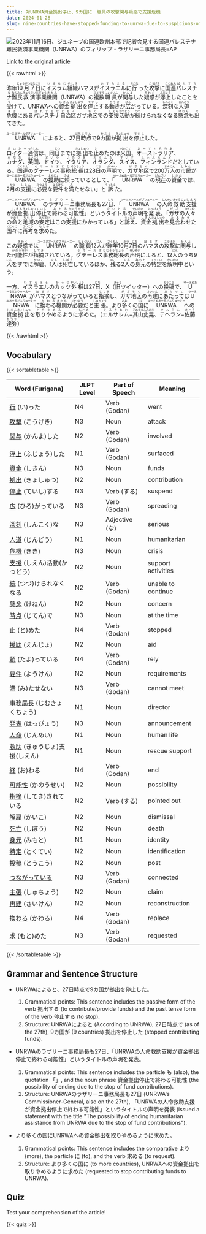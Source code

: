 ```yaml
---
title: 対UNRWA資金拠出停止、9カ国に　職員の攻撃関与疑惑で支援危機
date: 2024-01-28
slug: nine-countries-have-stopped-funding-to-unrwa-due-to-suspicions-of-staff-involvement-in-attacks-putting-the-organization-s-support-at-risk
---
```


![2023年11月16日、ジュネーブの国連欧州本部で記者会見する国連パレスチナ難民救済事業機関（UNRWA）のフィリップ・ラザリーニ事務局長=AP](https://www.asahicom.jp/imgopt/img/61b6fa0999/comm_L/AS20240128002340.jpg "2023年11月16日、ジュネーブの国連欧州本部で記者会見する国連パレスチナ難民救済事業機関（UNRWA）のフィリップ・ラザリーニ事務局長=AP")

[Link to the original article](https://asahi.com/articles/ASS1X64GQS1XUHBI00X.html?iref=comtop_7_03)

{{< rawhtml >}}
<p>昨年<ruby>10月<rt>じゅうがつ</rt>7<rt>なな</rt>日<rt>にち</rt></ruby>に<ruby>イスラム<rt>いすらむ</rt>組織<rt>そしき</rt>ハマスが<ruby>イスラエル<rt>いすらえる</rt></ruby>に<ruby>行<rt>おこな</rt>った<rt></rt>攻撃<rt>こうげき</rt>に<ruby>国連<rt>こくれん</rt>パレスチナ<rt>ぱれすちな</rt>難民<rt>なんみん</rt>救済<rt>きゅうさい</rt>事業<rt>じぎょう</rt>機関<rt>きかん</rt>（UNRWA）の<ruby>複数<rt>ふくすう</rt>職員<rt>しょくいん</rt>が<ruby>関与<rt>かんよ</rt>した<rt></rt>疑惑<rt>ぎわく</rt>が<ruby>浮上<rt>ふじょう</rt>した<rt></rt>ことを<ruby>受<rt>う</rt>けて</ruby>、UNRWAへの<ruby>資金<rt>しきん</rt>拠出<rt>きょしゅつ</rt>を<ruby>停止<rt>ていし</rt>する<rt></rt>動き<rt>どうき</rt>が<ruby>広<rt>ひろ</rt>がって</ruby>いる。<ruby>深刻<rt>しんこく</rt>な<ruby>人道<rt>じんどう</rt>危機<rt>きき</rt>に<ruby>ある<rt></rt>パレスチナ<rt>ぱれすちな</rt>自治区<rt>じちく</rt>ガザ<rt></rt>地区<rt>ちく</rt>での<ruby>支援<rt>しえん</rt>活動<rt>かつどう</rt>が<ruby>続<rt>つづ</rt>けられなく</ruby>なる<ruby>懸念<rt>けねん</rt>も<ruby>出<rt>で</rt>てきた</ruby>。</p>

<p><ruby>UNRWA<rt>ユーエヌアールダブリューエー</rt></ruby>によると、27<ruby>日<rt>にち</rt></ruby><ruby>時点<rt>じてん</rt></ruby>で9<ruby>カ国<rt>かこく</rt></ruby>が<ruby>拠出<rt>きょしゅつ</rt></ruby>を<ruby>停止<rt>ていし</rt></ruby>した。</p>

<p><ruby>ロイター<rt>ろいたー</rt></ruby><ruby>通信<rt>つうしん</rt></ruby>は、同<ruby>日<rt>じつ</rt></ruby>までに<ruby>拠出<rt>きょしゅつ</rt></ruby>を<ruby>止<rt>と</rt></ruby>めたのは<ruby>米国<rt>べいこく</rt></ruby>、<ruby>オーストラリア<rt>おーすとらりあ</rt></ruby>、<ruby>カナダ<rt>かなだ</rt></ruby>、<ruby>英国<rt>えいこく</rt></ruby>、<ruby>ドイツ<rt>どいつ</rt></ruby>、<ruby>イタリア<rt>いたりあ</rt></ruby>、<ruby>オランダ<rt>おらんだ</rt></ruby>、<ruby>スイス<rt>すいす</rt></ruby>、<ruby>フィンランド<rt>ふぃんらんど</rt></ruby>だとしている。<ruby>国連<rt>こくれん</rt></ruby>の<ruby>グテーレス<rt>ぐてーれす</rt></ruby><ruby>事務<rt>じむ</rt></ruby><ruby>総長<rt>そうちょう</rt></ruby>は28<ruby>日<rt>にち</rt></ruby>の<ruby>声明<rt>せいめい</rt></ruby>で、<ruby>ガザ<rt>がざ</rt></ruby><ruby>地区<rt>ちく</rt></ruby>で200<ruby>万<rt>まん</rt></ruby><ruby>人<rt>にん</rt></ruby>の<ruby>市民<rt>しみん</rt></ruby>が<ruby>UNRWA<rt>ゆーえぬあーるだぶりゅーえー</rt></ruby>の<ruby>援助<rt>えんじょ</rt></ruby>に<ruby>頼<rt>たよ</rt></ruby>っているとして、「<ruby>UNRWA<rt>ゆーえぬあーるだぶりゅーえー</rt></ruby>の<ruby>現在<rt>げんざい</rt></ruby>の<ruby>資金<rt>しきん</rt></ruby>では、2<ruby>月<rt>がつ</rt></ruby>の<ruby>支援<rt>しえん</rt></ruby>に<ruby>必要<rt>ひつよう</rt></ruby>な<ruby>要件<rt>ようけん</rt></ruby>を<ruby>満<rt>み</rt></ruby>たせない」と<ruby>訴<rt>うったえ</rt></ruby>た。</p>

<p><ruby>UNRWA<rt>ユーエヌアールダブリューエー</rt></ruby>の<ruby>ラザリーニ<rt>らざりーに</rt></ruby>事務局長も27<ruby>日<rt>にち</rt></ruby>、「<ruby>UNRWA<rt>ユーエヌアールダブリューエー</rt></ruby>の<ruby>人命<rt>じんめい</rt></ruby><ruby>救助<rt>きゅうじょ</rt></ruby><ruby>支援<rt>しえん</rt></ruby>が<ruby>資金<rt>しきん</rt></ruby><ruby>拠出<rt>きょしゅつ</rt></ruby><ruby>停止<rt>ていし</rt></ruby>で<ruby>終わる<rt>おわる</rt></ruby><ruby>可能性<rt>かのうせい</rt></ruby>」という<ruby>タイトル<rt>たいとる</rt></ruby>の<ruby>声明<rt>せいめい</rt></ruby>を<ruby>発表<rt>はっぴょう</rt></ruby>。「<ruby>ガザ<rt>がざ</rt></ruby>の<ruby>人々<rt>ひとびと</rt></ruby>の<ruby>命<rt>いのち</rt></ruby>と<ruby>地域<rt>ちいき</rt></ruby>の<ruby>安定<rt>あんてい</rt></ruby>はこの<ruby>支援<rt>しえん</rt></ruby>にかかっている」と<ruby>訴え<rt>うったえ</rt></ruby>、<ruby>資金<rt>しきん</rt></ruby><ruby>拠出<rt>きょしゅつ</rt></ruby>を<ruby>見合わせ<rt>みあわせ</rt></ruby>た<ruby>国々<rt>くにぐに</rt></ruby>に<ruby>再考<rt>さいこう</rt></ruby>を<ruby>求め<rt>もとめ</rt></ruby>た。</p>

<p>この<ruby>疑惑<rt>ぎわく</rt></ruby>では<ruby>UNRWA<rt>ユーエヌアールダブリューエー</rt></ruby>の<ruby>職員<rt>しょくいん</rt></ruby>12<ruby>人<rt>にん</rt></ruby>が<ruby>昨年<rt>さくねん</rt></ruby>10<ruby>月<rt>がつ</rt></ruby>7<ruby>日<rt>にち</rt></ruby>の<ruby>ハマス<rt>はます</rt></ruby>の<ruby>攻撃<rt>こうげき</rt></ruby>に<ruby>関与<rt>かんよ</rt></ruby>した<ruby>可能性<rt>かのうせい</rt></ruby>が<ruby>指摘<rt>してき</rt></ruby>されている。<ruby>グテーレス<rt>ぐてーれす</rt></ruby><ruby>事務総長<rt>じむそうちょう</rt></ruby>の<ruby>声明<rt>せいめい</rt></ruby>によると、12<ruby>人<rt>にん</rt></ruby>のうち9<ruby>人<rt>にん</rt></ruby>をすでに<ruby>解雇<rt>かいこ</rt></ruby>、1<ruby>人<rt>にん</rt></ruby>は<ruby>死亡<rt>しぼう</rt></ruby>しているほか、<ruby>残<rt>のこ</rt></ruby>る2<ruby>人<rt>にん</rt></ruby>の<ruby>身元<rt>みもと</rt></ruby>の<ruby>特定<rt>てってい</rt></ruby>を<ruby>解明<rt>かいめい</rt></ruby>中という。</p>

<p>一方、<ruby>イスラエル<rt>いすらえる</rt></ruby>の<ruby>カッツ<rt>かっつ</rt></ruby><ruby>外相<rt>がいしょう</rt></ruby>は27<ruby>日<rt>にち</rt></ruby>、X（<ruby>旧<rt>きゅう</rt></ruby>ツイッター）への<ruby>投稿<rt>とうこう</rt></ruby>で、<ruby>UNRWA<rt>ゆーえぬあーるだぶりゅーえー</rt></ruby>が<ruby>ハマス<rt>はます</rt></ruby>とつながっていると<ruby>指摘<rt>してき</rt></ruby>し、<ruby>ガザ<rt>がざ</rt></ruby><ruby>地区<rt>ちく</rt></ruby>の<ruby>再建<rt>さいけん</rt></ruby>に<ruby>あたって<rt>あたって</rt></ruby>は<ruby>UNRWA<rt>ゆーえぬあーるだぶりゅーえー</rt></ruby>に<ruby>換わる<rt>かわる</rt></ruby><ruby>機関<rt>きかん</rt></ruby>が<ruby>必要<rt>ひつよう</rt></ruby>だと<ruby>主張<rt>しゅちょう</rt></ruby>。より<ruby>多<rt>おお</rt></ruby>くの<ruby>国<rt>くに</rt></ruby>に<ruby>UNRWA<rt>ゆーえぬあーるだぶりゅーえー</rt></ruby>への<ruby>資金<rt>しきん</rt></ruby><ruby>拠出<rt>きょしゅつ</rt></ruby>を<ruby>取りやめる<rt>とりやめる</rt></ruby>ように<ruby>求め<rt>もとめ</rt></ruby>た。（<ruby>エルサレム<rt>えるされむ</rt></ruby>=<ruby>其山<rt>そのやま</rt></ruby><ruby>史晃<rt>ふみあき</rt></ruby>、<ruby>テヘラン<rt>てへらん</rt></ruby>=<ruby>佐藤<rt>さとう</rt></ruby><ruby>達弥<rt>たつや</rt></ruby>）</p>
{{< /rawhtml >}}

## Vocabulary


{{< sortabletable >}}

| Word (Furigana) | JLPT Level | Part of Speech | Meaning |
|-----------------|------------|----------------|---------|
|[行](https://jisho.org/search/%E8%A1%8C) (い)った| N4 | Verb (Godan) | went |
|[攻撃](https://jisho.org/search/%E6%94%BB%E6%92%83) (こうげき)| N3 | Noun | attack |
|[関与](https://jisho.org/search/%E9%96%A2%E4%B8%8E) (かんよ)した| N2 | Verb (Godan) | involved |
|[浮上](https://jisho.org/search/%E6%B5%AE%E4%B8%8A) (ふじょう)した| N1 | Verb (Godan) | surfaced |
|[資金](https://jisho.org/search/%E8%B3%87%E9%87%91) (しきん)| N3 | Noun | funds |
|[拠出](https://jisho.org/search/%E6%8B%A0%E5%87%BA) (きょしゅつ)| N2 | Noun | contribution |
|[停止](https://jisho.org/search/%E5%81%9C%E6%AD%A2) (ていし)する| N3 | Verb (する) | suspend |
|[広](https://jisho.org/search/%E5%BA%83) (ひろ)がっている| N3 | Verb (Godan) | spreading |
|[深刻](https://jisho.org/search/%E6%B7%B1%E5%88%BB) (しんこく)な| N3 | Adjective (な) | serious |
|[人道](https://jisho.org/search/%E4%BA%BA%E9%81%93) (じんどう)| N1 | Noun | humanitarian |
|[危機](https://jisho.org/search/%E5%8D%B1%E6%A9%9F) (きき)| N3 | Noun | crisis |
|[支援](https://jisho.org/search/%E6%94%AF%E6%8F%B4) (しえん)活動(かつどう)| N2 | Noun | support activities |
|[続](https://jisho.org/search/%E7%B6%9A) (つづ)けられなくなる| N2 | Verb (Godan) | unable to continue |
|[懸念](https://jisho.org/search/%E6%87%B8%E5%BF%B5) (けねん)| N2 | Noun | concern |
|[時点](https://jisho.org/search/%E6%99%82%E7%82%B9) (じてん)で| N3 | Noun | at the time |
|[止](https://jisho.org/search/%E6%AD%A2) (と)めた| N4 | Verb (Godan) | stopped |
|[援助](https://jisho.org/search/%E6%8F%B4%E5%8A%A9) (えんじょ)| N2 | Noun | aid |
|[頼](https://jisho.org/search/%E9%A0%BC) (たよ)っている| N4 | Verb (Godan) | rely |
|[要件](https://jisho.org/search/%E8%A6%81%E4%BB%B6) (ようけん)| N2 | Noun | requirements |
|[満](https://jisho.org/search/%E6%BA%80) (み)たせない| N3 | Verb (Godan) | cannot meet |
|[事務局長](https://jisho.org/search/%E4%BA%8B%E5%8B%99%E5%B1%80%E9%95%B7) (じむきょくちょう)| N1 | Noun | director |
|[発表](https://jisho.org/search/%E7%99%BA%E8%A1%A8) (はっぴょう)| N3 | Noun | announcement |
|[人命](https://jisho.org/search/%E4%BA%BA%E5%91%BD) (じんめい)| N1 | Noun | human life |
|[救助](https://jisho.org/search/%E6%95%91%E5%8A%A9) (きゅうじょ)支援(しえん)| N1 | Noun | rescue support |
|[終](https://jisho.org/search/%E7%B5%82) (お)わる| N4 | Verb (Godan) | end |
|[可能性](https://jisho.org/search/%E5%8F%AF%E8%83%BD%E6%80%A7) (かのうせい)| N2 | Noun | possibility |
|[指摘](https://jisho.org/search/%E6%8C%87%E6%91%98) (してき)されている| N2 | Verb (する) | pointed out |
|[解雇](https://jisho.org/search/%E8%A7%A3%E9%9B%87) (かいこ)| N2 | Noun | dismissal |
|[死亡](https://jisho.org/search/%E6%AD%BB%E4%BA%A1) (しぼう)| N2 | Noun | death |
|[身元](https://jisho.org/search/%E8%BA%AB%E5%85%83) (みもと)| N1 | Noun | identity |
|[特定](https://jisho.org/search/%E7%89%B9%E5%AE%9A) (とくてい)| N2 | Noun | identification |
|[投稿](https://jisho.org/search/%E6%8A%95%E7%A8%BF) (とうこう)| N2 | Noun | post |
|[つながっている](https://jisho.org/search/%E3%81%A4%E3%81%AA%E3%81%8C%E3%81%A3%E3%81%A6%E3%81%84%E3%82%8B)| N3 | Verb (Godan) | connected |
|[主張](https://jisho.org/search/%E4%B8%BB%E5%BC%B5) (しゅちょう)| N2 | Noun | claim |
|[再建](https://jisho.org/search/%E5%86%8D%E5%BB%BA) (さいけん)| N2 | Noun | reconstruction |
|[換わる](https://jisho.org/search/%E6%8F%9B%E3%82%8F%E3%82%8B) (かわる)| N4 | Verb (Godan) | replace |
|[求](https://jisho.org/search/%E6%B1%82) (もと)めた| N3 | Verb (Godan) | requested |

{{< /sortabletable >}}


## Grammar and Sentence Structure

- UNRWAによると、27日時点で9カ国が拠出を停止した。
    1. Grammatical points: This sentence includes the passive form of the verb 拠出する (to contribute/provide funds) and the past tense form of the verb 停止する (to stop).
    2. Structure: UNRWAによると (According to UNRWA), 27日時点で (as of the 27th), 9カ国が (9 countries) 拠出を停止した (stopped contributing funds).

- UNRWAのラザリーニ事務局長も27日、「UNRWAの人命救助支援が資金拠出停止で終わる可能性」というタイトルの声明を発表。
    1. Grammatical points: This sentence includes the particle も (also), the quotation 「」, and the noun phrase 資金拠出停止で終わる可能性 (the possibility of ending due to the stop of fund contributions).
    2. Structure: UNRWAのラザリーニ事務局長も27日 (UNRWA's Commissioner-General, also on the 27th), 「UNRWAの人命救助支援が資金拠出停止で終わる可能性」というタイトルの声明を発表 (issued a statement with the title "The possibility of ending humanitarian assistance from UNRWA due to the stop of fund contributions").

- より多くの国にUNRWAへの資金拠出を取りやめるように求めた。
    1. Grammatical points: This sentence includes the comparative より (more), the particle に (to), and the verb 求める (to request).
    2. Structure: より多くの国に (to more countries), UNRWAへの資金拠出を取りやめるように求めた (requested to stop contributing funds to UNRWA).

## Quiz

Test your comprehension of the article!

{{< quiz >}}
